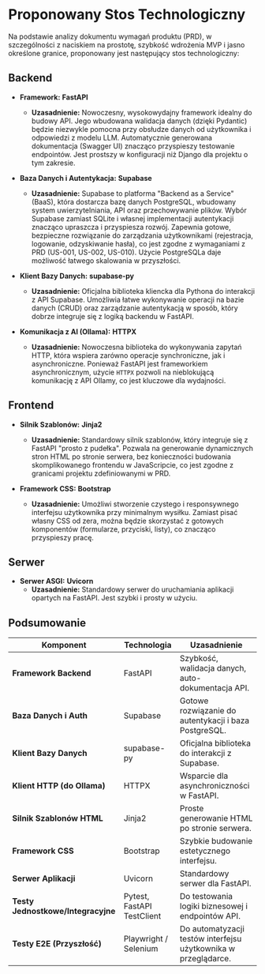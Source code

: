 # Proponowany Stos Technologiczny

Na podstawie analizy dokumentu wymagań produktu (PRD), w szczególności z naciskiem na prostotę, szybkość wdrożenia MVP i jasno określone granice, proponowany jest następujący stos technologiczny:

## Backend

*   **Framework:** **FastAPI**
    *   **Uzasadnienie:** Nowoczesny, wysokowydajny framework idealny do budowy API. Jego wbudowana walidacja danych (dzięki Pydantic) będzie niezwykle pomocna przy obsłudze danych od użytkownika i odpowiedzi z modelu LLM. Automatycznie generowana dokumentacja (Swagger UI) znacząco przyspieszy testowanie endpointów. Jest prostszy w konfiguracji niż Django dla projektu o tym zakresie.

*   **Baza Danych i Autentykacja:** **Supabase**
    *   **Uzasadnienie:** Supabase to platforma "Backend as a Service" (BaaS), która dostarcza bazę danych PostgreSQL, wbudowany system uwierzytelniania, API oraz przechowywanie plików. Wybór Supabase zamiast SQLite i własnej implementacji autentykacji znacząco upraszcza i przyspiesza rozwój. Zapewnia gotowe, bezpieczne rozwiązanie do zarządzania użytkownikami (rejestracja, logowanie, odzyskiwanie hasła), co jest zgodne z wymaganiami z PRD (US-001, US-002, US-010). Użycie PostgreSQLa daje możliwość łatwego skalowania w przyszłości.

*   **Klient Bazy Danych:** **supabase-py**
    *   **Uzasadnienie:** Oficjalna biblioteka kliencka dla Pythona do interakcji z API Supabase. Umożliwia łatwe wykonywanie operacji na bazie danych (CRUD) oraz zarządzanie autentykacją w sposób, który dobrze integruje się z logiką backendu w FastAPI.

*   **Komunikacja z AI (Ollama):** **HTTPX**
    *   **Uzasadnienie:** Nowoczesna biblioteka do wykonywania zapytań HTTP, która wspiera zarówno operacje synchroniczne, jak i asynchroniczne. Ponieważ FastAPI jest frameworkiem asynchronicznym, użycie `HTTPX` pozwoli na nieblokującą komunikację z API Ollamy, co jest kluczowe dla wydajności.

## Frontend

*   **Silnik Szablonów:** **Jinja2**
    *   **Uzasadnienie:** Standardowy silnik szablonów, który integruje się z FastAPI "prosto z pudełka". Pozwala na generowanie dynamicznych stron HTML po stronie serwera, bez konieczności budowania skomplikowanego frontendu w JavaScripcie, co jest zgodne z granicami projektu zdefiniowanymi w PRD.

*   **Framework CSS:** **Bootstrap**
    *   **Uzasadnienie:** Umożliwi stworzenie czystego i responsywnego interfejsu użytkownika przy minimalnym wysiłku. Zamiast pisać własny CSS od zera, można będzie skorzystać z gotowych komponentów (formularze, przyciski, listy), co znacząco przyspieszy pracę.

## Serwer

*   **Serwer ASGI:** **Uvicorn**
    *   **Uzasadnienie:** Standardowy serwer do uruchamiania aplikacji opartych na FastAPI. Jest szybki i prosty w użyciu.

## Podsumowanie

| Komponent                  | Technologia | Uzasadnienie                                       |
| -------------------------- | ----------- | -------------------------------------------------- |
| **Framework Backend**      | FastAPI     | Szybkość, walidacja danych, auto-dokumentacja API. |
| **Baza Danych i Auth**     | Supabase    | Gotowe rozwiązanie do autentykacji i baza PostgreSQL. |
| **Klient Bazy Danych**     | supabase-py | Oficjalna biblioteka do interakcji z Supabase.      |
| **Klient HTTP (do Ollama)**| HTTPX       | Wsparcie dla asynchroniczności w FastAPI.          |
| **Silnik Szablonów HTML**  | Jinja2      | Proste generowanie HTML po stronie serwera.        |
| **Framework CSS**          | Bootstrap   | Szybkie budowanie estetycznego interfejsu.         |
| **Serwer Aplikacji**       | Uvicorn     | Standardowy serwer dla FastAPI.                    |
| **Testy Jednostkowe/Integracyjne** | Pytest, FastAPI TestClient | Do testowania logiki biznesowej i endpointów API. |
| **Testy E2E (Przyszłość)** | Playwright / Selenium | Do automatyzacji testów interfejsu użytkownika w przeglądarce. |